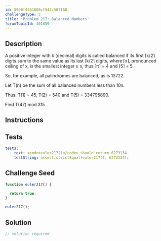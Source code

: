 ```yaml
---
id: 5900f4461000cf542c50ff58
challengeType: 5
title: 'Problem 217: Balanced Numbers'
forumTopicId: 301859
---
```


## Description

<section id='description'>

A positive integer with k (decimal) digits is called balanced if its first ⌈k/2⌉ digits sum to the same value as its last ⌈k/2⌉ digits, where ⌈x⌉, pronounced ceiling of x, is the smallest integer ≥ x, thus ⌈π⌉ = 4 and ⌈5⌉ = 5.

So, for example, all palindromes are balanced, as is 13722.

Let T(n) be the sum of all balanced numbers less than 10n.

Thus: T(1) = 45, T(2) = 540 and T(5) = 334795890.

Find T(47) mod 315

</section>

## Instructions

<section id='instructions'>

</section>

## Tests

<section id='tests'>

```yml
tests:
  - text: <code>euler217()</code> should return 6273134.
    testString: assert.strictEqual(euler217(), 6273134);

```

</section>

## Challenge Seed

<section id='challengeSeed'>

<div id='js-seed'>

```js
function euler217() {

  return true;
}

euler217();
```

</div>

</section>

## Solution

<section id='solution'>

```js
// solution required
```

</section>
